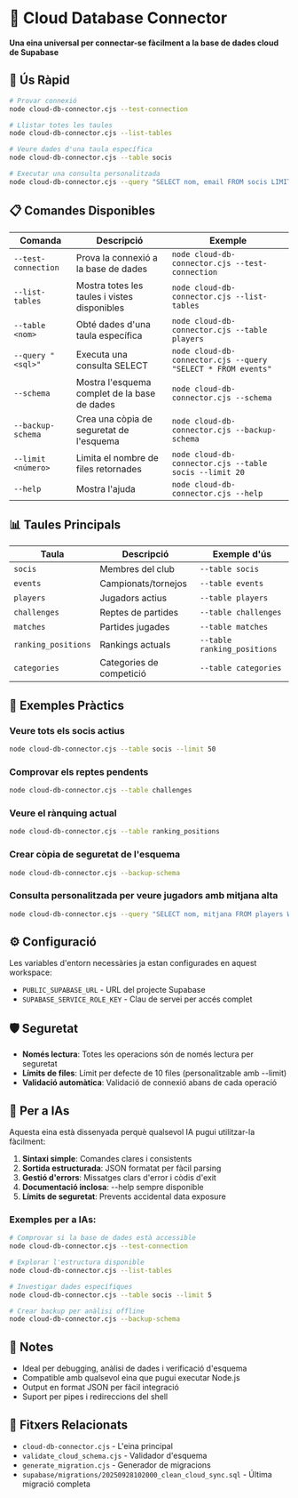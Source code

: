 # 🎯 Cloud Database Connector

**Una eina universal per connectar-se fàcilment a la base de dades cloud de Supabase**

## 🚀 Ús Ràpid

```bash
# Provar connexió
node cloud-db-connector.cjs --test-connection

# Llistar totes les taules
node cloud-db-connector.cjs --list-tables

# Veure dades d'una taula específica
node cloud-db-connector.cjs --table socis

# Executar una consulta personalitzada
node cloud-db-connector.cjs --query "SELECT nom, email FROM socis LIMIT 5"
```

## 📋 Comandes Disponibles

| Comanda | Descripció | Exemple |
|---------|------------|---------|
| `--test-connection` | Prova la connexió a la base de dades | `node cloud-db-connector.cjs --test-connection` |
| `--list-tables` | Mostra totes les taules i vistes disponibles | `node cloud-db-connector.cjs --list-tables` |
| `--table <nom>` | Obté dades d'una taula específica | `node cloud-db-connector.cjs --table players` |
| `--query "<sql>"` | Executa una consulta SELECT | `node cloud-db-connector.cjs --query "SELECT * FROM events"` |
| `--schema` | Mostra l'esquema complet de la base de dades | `node cloud-db-connector.cjs --schema` |
| `--backup-schema` | Crea una còpia de seguretat de l'esquema | `node cloud-db-connector.cjs --backup-schema` |
| `--limit <número>` | Limita el nombre de files retornades | `node cloud-db-connector.cjs --table socis --limit 20` |
| `--help` | Mostra l'ajuda | `node cloud-db-connector.cjs --help` |

## 📊 Taules Principals

| Taula | Descripció | Exemple d'ús |
|-------|------------|--------------|
| `socis` | Membres del club | `--table socis` |
| `events` | Campionats/tornejos | `--table events` |
| `players` | Jugadors actius | `--table players` |
| `challenges` | Reptes de partides | `--table challenges` |
| `matches` | Partides jugades | `--table matches` |
| `ranking_positions` | Rankings actuals | `--table ranking_positions` |
| `categories` | Categories de competició | `--table categories` |

## 🎯 Exemples Pràctics

### Veure tots els socis actius
```bash
node cloud-db-connector.cjs --table socis --limit 50
```

### Comprovar els reptes pendents
```bash
node cloud-db-connector.cjs --table challenges
```

### Veure el rànquing actual
```bash
node cloud-db-connector.cjs --table ranking_positions
```

### Crear còpia de seguretat de l'esquema
```bash
node cloud-db-connector.cjs --backup-schema
```

### Consulta personalitzada per veure jugadors amb mitjana alta
```bash
node cloud-db-connector.cjs --query "SELECT nom, mitjana FROM players WHERE mitjana > 1.0 LIMIT 10"
```

## ⚙️ Configuració

Les variables d'entorn necessàries ja estan configurades en aquest workspace:

- `PUBLIC_SUPABASE_URL` - URL del projecte Supabase
- `SUPABASE_SERVICE_ROLE_KEY` - Clau de servei per accés complet

## 🛡️ Seguretat

- **Només lectura**: Totes les operacions són de només lectura per seguretat
- **Límits de files**: Límit per defecte de 10 files (personalitzable amb --limit)
- **Validació automàtica**: Validació de connexió abans de cada operació

## 🤖 Per a IAs

Aquesta eina està dissenyada perquè qualsevol IA pugui utilitzar-la fàcilment:

1. **Sintaxi simple**: Comandes clares i consistents
2. **Sortida estructurada**: JSON formatat per fàcil parsing
3. **Gestió d'errors**: Missatges clars d'error i còdis d'exit
4. **Documentació inclosa**: --help sempre disponible
5. **Límits de seguretat**: Prevents accidental data exposure

### Exemples per a IAs:

```bash
# Comprovar si la base de dades està accessible
node cloud-db-connector.cjs --test-connection

# Explorar l'estructura disponible
node cloud-db-connector.cjs --list-tables

# Investigar dades específiques
node cloud-db-connector.cjs --table socis --limit 5

# Crear backup per anàlisi offline
node cloud-db-connector.cjs --backup-schema
```

## 📝 Notes

- Ideal per debugging, anàlisi de dades i verificació d'esquema
- Compatible amb qualsevol eina que pugui executar Node.js
- Output en format JSON per fàcil integració
- Suport per pipes i redireccions del shell

## 🔗 Fitxers Relacionats

- `cloud-db-connector.cjs` - L'eina principal
- `validate_cloud_schema.cjs` - Validador d'esquema
- `generate_migration.cjs` - Generador de migracions
- `supabase/migrations/20250928102000_clean_cloud_sync.sql` - Última migració completa